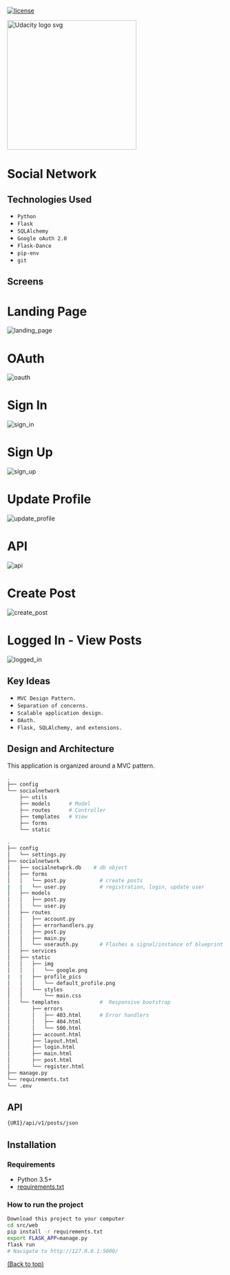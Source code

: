 [![license](https://img.shields.io/badge/license-MIT-blue.svg)](https://choosealicense.com/)

<a href="https://www.udacity.com/">
  <img src="https://s3-us-west-1.amazonaws.com/udacity-content/rebrand/svg/logo.min.svg" width="300" alt="Udacity logo svg">
</a> 

# Social Network

## Technologies Used

* `Python`
* `Flask` 
* `SQLAlchemy`
* `Google oAuth 2.0`
* `Flask-Dance`
* `pip-env`
* `git`

## Screens

# Landing Page
![landing_page](https://user-images.githubusercontent.com/33568112/48032280-dd63df80-e10b-11e8-8560-7313f89ae62a.PNG)
# OAuth
![oauth](https://user-images.githubusercontent.com/33568112/47936639-8952c400-de9b-11e8-852e-6120ce6aca1f.PNG)
# Sign In
![sign_in](https://user-images.githubusercontent.com/33568112/48032305-fcfb0800-e10b-11e8-9298-ebc6f74ed4e0.PNG)
# Sign Up
![sign_up](https://user-images.githubusercontent.com/33568112/48032368-3d5a8600-e10c-11e8-8a6c-6b7ce4dc9220.PNG)
# Update Profile
![update_profile](https://user-images.githubusercontent.com/33568112/48032413-60853580-e10c-11e8-91c6-c80291babc02.PNG)
# API
![api](https://user-images.githubusercontent.com/33568112/47936644-8952c400-de9b-11e8-8115-a28277a62571.PNG)
# Create Post
![create_post](https://user-images.githubusercontent.com/33568112/48032508-bd80eb80-e10c-11e8-98b8-24b7bd243020.PNG)
# Logged In - View Posts
![logged_in](https://user-images.githubusercontent.com/33568112/48032542-dee1d780-e10c-11e8-9f72-98b42105fcf6.PNG)

## Key Ideas

* `MVC Design Pattern.` 
* `Separation of concerns.`
* `Scalable application design.` 
* `OAuth.` 
* `Flask, SQLAlchemy, and extensions.` 

## Design and Architecture

This application is organized around a MVC pattern. 

```bash
.
├── config
└── socialnetwork
    ├── utils
    ├── models      # Model
    ├── routes      # Controller
    ├── templates   # View
    ├── forms
    └── static
```


```bash
.
├── config                      
│   └── settings.py           
├── socialnetwork
│   ├── socialnetwprk.db    # db object
│   ├── forms
│   │   └── post.py           # create posts
|   |   └── user.py           # registration, login, update user
│   ├── models
│   │   ├── post.py           
│   │   └── user.py
│   ├── routes
│   │   ├── account.py
│   │   ├── errorhandlers.py
│   │   ├── post.py
│   │   ├── main.py           
│   │   └── userauth.py       # Flashes a signal/instance of blueprint and token via Flask-Dance.
│   ├── services
│   ├── static
│   │   ├── img
│   │   │   └── google.png
|   |   ├── profile_pics
│   │   │   └── default_profile.png      
│   │   └── styles
│   │       └── main.css
│   └── templates             #  Responsive bootstrap 
│       ├── errors
│       │   ├── 403.html      # Error handlers
│       │   ├── 404.html
│       │   └── 500.html
│       ├── account.html
│       ├── layout.html
│       ├── login.html
│       ├── main.html
│       ├── post.html
│       └── register.html
├── manage.py
└── requirements.txt
└── .env
```


## API

```bash
{URI}/api/v1/posts/json
```

## Installation

### Requirements
* Python 3.5+
* <a href="https://github.com/buildthatapp/fsnd-flask-social-network/blob/master/src/web/requirements.txt">requirements.txt</a>

### How to run the project

```bash
Download this project to your computer
cd src/web
pip install -r requirements.txt
export FLASK_APP=manage.py
flask run
# Navigate to http://127.0.0.1:5000/
```


[(Back to top)](#top)
